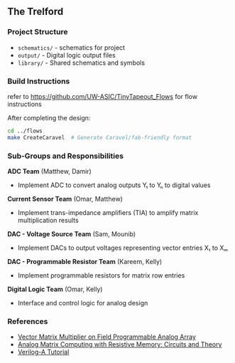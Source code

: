 ## The Trelford

### Project Structure
- `schematics/` - schematics for project
- `output/` - Digital logic output files
- `library/` - Shared schematics and symbols

### Build Instructions
refer to https://github.com/UW-ASIC/TinyTapeout_Flows for flow instructions

After completing the design:
```bash
cd ../flows
make CreateCaravel  # Generate Caravel/fab-friendly format
```

### Sub-Groups and Responsibilities

**ADC Team** (Matthew, Damir)
- Implement ADC to convert analog outputs Y₁ to Yₙ to digital values

**Current Sensor Team** (Omar, Matthew)  
- Implement trans-impedance amplifiers (TIA) to amplify matrix multiplication results

**DAC - Voltage Source Team** (Sam, Mounib)
- Implement DACs to output voltages representing vector entries X₁ to Xₘ

**DAC - Programmable Resistor Team** (Kareem, Kelly)
- Implement programmable resistors for matrix row entries

**Digital Logic Team** (Omar, Kelly)
- Interface and control logic for analog design

### References
- [Vector Matrix Multiplier on Field Programmable Analog Array](https://ieeexplore.ieee.org/document/5495508?denied=)
- [Analog Matrix Computing with Resistive Memory: Circuits and Theory](https://ieeexplore.ieee.org/document/9770998?denied=)
- [Verilog-A Tutorial](https://xschem.sourceforge.io/stefan/xschem_man/video_tutorials/verilog_a.mp4)
